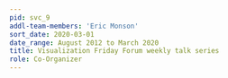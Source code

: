 ```yaml
---
pid: svc_9
addl-team-members: 'Eric Monson'
sort_date: 2020-03-01
date_range: August 2012 to March 2020
title: Visualization Friday Forum weekly talk series
role: Co-Organizer
---
```

